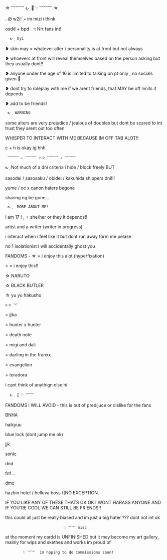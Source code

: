☆ ︶︶︶ ౿ ָ 🎀 𞥊 ︶︶︶ ☆

. Ꮺ w2i! ๋࣭ ⭑ im mizi i think 

osdd + bpd ೀ Nrt fans int!

      ౿ ָ byi  
❥ skin may = whatever alter / personality is at front but not always

❥ whoevers at front will reveal themselves based on the person asking but they usually dont!!

❥ anyone under the age of 16 is limited to talking on pt only , no socials given 👅

❥ dont try to roleplay with me if we arent friends, that MAY be off limits it depends

❥ add to be friends!

     ౿ ָ WARNING

some alters are very prejudice / jealous of doubles but dont be scared to int trust they arent out too often

WHISPER TO INTERACT WITH ME BECAUSE IM OFF TAB ALOT!!

c + h is okay ig hhh

     ︶︶︶ ⊹ ︶︶︶ ୨♡୧ ︶︶︶ ⊹ ︶︶︶

౿ ָ Not much of a dni criteria i hide / block freely BUT

sasodei / sasosaku / obidei / kakuhida shippers dni!!!

yume / oc x canon haters begone

sharing ng be gone...


     ౿ ָ  MORE ABOUT ME!
i am 17 ! , ♀  she/her or they it depends!! 

artist and a writer (writer in progress) 

i interact when i feel like it but dont run away form me pelase

no 1 isolationist i will accidentally ghost you 

FANDOMS -  ☆ = i enjoy this alot (hyperfixation) 

⟡ = i enjoy this!!

☆ NARUTO

☆ BLACK BUTLER

☆ yu yu hakusho


    ୨♡୧ ︶

⟡ jjba   

⟡ hunter x hunter

⟡ death note

⟡ migi and dali 

⟡ darling in the franxx

⟡ evangelion 

⟡ toradora 

i cant think of anythign else hi

      ౿ ָ 🎀 𞥊 ︶︶
      
FANDOMS I WILL AVOID - this is out of predijuce or dislike for the fans 


BNHA

haikyuu 

blue lock (dont jump me ok)

jjk 

sonic 

dnd

fnf .. 

dmc 

hazbin hotel / helluva boss ((NO EXCEPTION.

IF YOU LIKE ANY OF THESE THATS OK OK I WONT HARASS ANYONE AND IF YOU'RE COOL WE CAN STILL BE FRIENDS!!

this could all just be really biased and im just a big hater ??? dont not int ok

                              𞥊 ︶︶ misc
  
at the moment my cardd is UNFINISHED but it may become my art gallery, mainly for wips and skethes and works im proud of

            𞥊 ︶︶  im hoping to do commissions soon! 
